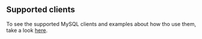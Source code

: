 ## Supported clients

To see the supported MySQL clients and examples about how tho use them, take a look [here](https://github.com/src-d/go-mysql-server/blob/b1203b4cd0f4734da7552435f10b65a311226a35/SUPPORTED_CLIENTS.md).
